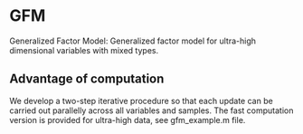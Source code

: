 # GFM
Generalized Factor Model: Generalized factor model for ultra-high dimensional variables with mixed types.
 
## Advantage of computation
We develop a two-step iterative procedure so that each update can be carried out parallelly across all variables and samples. The fast computation version is provided for ultra-high data, see gfm_example.m file.
